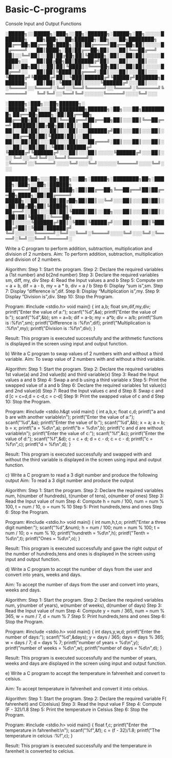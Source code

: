 # Basic-C-programs
   Console Input and Output Functions
                                                  
░█████╗░░█████╗░███╗░░██╗░██████╗░█████╗░██╗░░░░░███████╗  ██╗███╗░░██╗██████╗░██╗░░░██╗████████╗
██╔══██╗██╔══██╗████╗░██║██╔════╝██╔══██╗██║░░░░░██╔════╝  ██║████╗░██║██╔══██╗██║░░░██║╚══██╔══╝
██║░░╚═╝██║░░██║██╔██╗██║╚█████╗░██║░░██║██║░░░░░█████╗░░  ██║██╔██╗██║██████╔╝██║░░░██║░░░██║░░░
██║░░██╗██║░░██║██║╚████║░╚═══██╗██║░░██║██║░░░░░██╔══╝░░  ██║██║╚████║██╔═══╝░██║░░░██║░░░██║░░░
╚█████╔╝╚█████╔╝██║░╚███║██████╔╝╚█████╔╝███████╗███████╗  ██║██║░╚███║██║░░░░░╚██████╔╝░░░██║░░░
░╚════╝░░╚════╝░╚═╝░░╚══╝╚═════╝░░╚════╝░╚══════╝╚══════╝  ╚═╝╚═╝░░╚══╝╚═╝░░░░░░╚═════╝░░░░╚═╝░░░

░█████╗░███╗░░██╗██████╗░  ░█████╗░██╗░░░██╗████████╗██████╗░██╗░░░██╗████████╗
██╔══██╗████╗░██║██╔══██╗  ██╔══██╗██║░░░██║╚══██╔══╝██╔══██╗██║░░░██║╚══██╔══╝
███████║██╔██╗██║██║░░██║  ██║░░██║██║░░░██║░░░██║░░░██████╔╝██║░░░██║░░░██║░░░
██╔══██║██║╚████║██║░░██║  ██║░░██║██║░░░██║░░░██║░░░██╔═══╝░██║░░░██║░░░██║░░░
██║░░██║██║░╚███║██████╔╝  ╚█████╔╝╚██████╔╝░░░██║░░░██║░░░░░╚██████╔╝░░░██║░░░
╚═╝░░╚═╝╚═╝░░╚══╝╚═════╝░  ░╚════╝░░╚═════╝░░░░╚═╝░░░╚═╝░░░░░░╚═════╝░░░░╚═╝░░░

███████╗██╗░░░██╗███╗░░██╗░█████╗░████████╗██╗░█████╗░███╗░░██╗░██████╗
██╔════╝██║░░░██║████╗░██║██╔══██╗╚══██╔══╝██║██╔══██╗████╗░██║██╔════╝
█████╗░░██║░░░██║██╔██╗██║██║░░╚═╝░░░██║░░░██║██║░░██║██╔██╗██║╚█████╗░
██╔══╝░░██║░░░██║██║╚████║██║░░██╗░░░██║░░░██║██║░░██║██║╚████║░╚═══██╗
██║░░░░░╚██████╔╝██║░╚███║╚█████╔╝░░░██║░░░██║╚█████╔╝██║░╚███║██████╔╝
╚═╝░░░░░░╚═════╝░╚═╝░░╚══╝░╚════╝░░░░╚═╝░░░╚═╝░╚════╝░╚═╝░░╚══╝╚═════╝░

Write a C program to perform addition, subtraction, multiplication and division of 2 numbers.
Aim:
To perform addition, subtraction, multiplication and division of 2 numbers.

Algorithm:
Step 1: Start the program.
Step 2: Declare the required variables a (1st number) and b(2nd number)
Step 3: Declare the required variables sm, diff, my, div
Step 4: Read the Input values a and b
Step 5: Compute sm = a + b, dif = a - b, my = a * b, div = a / b
Step 6: Display “sum is”,sm.
Step 7: Display “difference is”,dif.
Step 8: Display “Multiplication is”,my.
Step 9: Display “Division is”,div.
Step 10: Stop the Program.

Program:
#include &lt;stdio.h&gt;
void main()
{
int a,b;
float sm,dif,my,div;
printf(&quot;Enter the value of a:&quot;);
scanf(&quot;%d&quot;,&amp;a);
printf(&quot;Enter the value of b:&quot;);
scanf(&quot;%d&quot;,&amp;b);
sm = a+b;
dif = a-b;
my = a*b;
div = a/b;
printf(&quot;Sum is :%f\n&quot;,sm);
printf(&quot;Difference is :%f\n&quot;,dif);
printf(&quot;Multiplication is :%f\n&quot;,my);
printf(&quot;Division is :%f\n&quot;,div);
}

Result:
This program is executed successfully and the arithmetic functions is displayed in the screen using
input and output function.

b) Write a C program to swap values of 2 numbers with and without a third variable.
Aim:
To swap value of 2 numbers with and without a third variable.

Algorithm:
Step 1: Start the program.
Step 2: Declare the required variables 1st value(a) and 2nd value(b) and third variable(x)
Step 3: Read the Input values a and b
Step 4: Swap a and b using a third variable x
Step 5: Print the swapped value of a and b
Step 6: Declare the required variables 1st value(c) and 2nd value(d)
Step 7: Read the Input values c and d
Step 8: Swap c and d [c = c+d,d = c-d,c = c-d]
Step 9: Print the swapped value of c and d
Step 10: Stop the Program.

Program:
#include &lt;stdio.h&gt
void main()
{
int a,b,x;
float c,d;
printf(&quot;a and b are with another variable\n&quot;);
printf(&quot;Enter the value of a:&quot;);
scanf(&quot;%d&quot;,&amp;a);
printf(&quot;Enter the value of b:&quot;);
scanf(&quot;%d&quot;,&amp;b);
x = a;
a = b;
b = x;
printf(&quot;a = %d\n&quot;,a);
printf(&quot;b = %d\n&quot;,b);
printf(&quot;c and d are without variable\n&quot;);
printf(&quot;Enter the value of c:&quot;);
scanf(&quot;%f&quot;,&amp;c);
printf(&quot;Enter the value of d:&quot;);
scanf(&quot;%f&quot;,&amp;d);
c = c + d;
d = c - d;
c = c - d;
printf(&quot;c = %f\n&quot;,c);
printf(&quot;d = %f\n&quot;,d);
}

Result:
This program is executed successfully and swapped with and without the third variable is displayed
in the screen using input and output function.

c) Write a C program to read a 3 digit number and produce the following output
Aim:
To read a 3 digit number and produce the output

Algorithm:
Step 1: Start the program.
Step 2: Declare the required variables num, h(number of hundreds), t(number of tens), o(number of
ones)
Step 3: Read the Input value of num
Step 4: Compute h = num / 100, num = num % 100, t = num / 10, o = num % 10
Step 5: Print hundreds,tens and ones
Step 6: Stop the Program.

Program:
#include &lt;stdio.h&gt;
void main()
{
int num,h,t,o;
printf(&quot;Enter a three digit number:&quot;);
scanf(&quot;%d&quot;,&amp;num);
h = num / 100;
num = num % 100;
t = num / 10;
o = num % 10;
printf(&quot;hundreth = %d\n&quot;,h);
printf(&quot;Tenth = %d\n&quot;,t);
printf(&quot;Ones = %d\n&quot;,o);
}

Result:
This program is executed successfully and gave the right output of the number of hundreds,tens and
ones is displayed in the screen using input and output function.

d) Write a C program to accept the number of days from the user and convert into years, weeks and
days.

Aim:
To accept the number of days from the user and convert into years, weeks and days.

Algorithm:
Step 1: Start the program.
Step 2: Declare the required variables num, y(number of years), w(number of weeks), d(number of
days)
Step 3: Read the Input value of num
Step 4: Compute y = num / 365, num = num % 365, w = num / 7, d = num % 7
Step 5: Print hundreds,tens and ones
Step 6: Stop the Program.

Program:
#include &lt;stdio.h&gt;
void main()
{
int days,y,w,d;
printf(&quot;Enter the number of days:&quot;);
scanf(&quot;%d&quot;,&amp;days);
y = days / 365;
days = days % 365;
w = days / 7;
d = days % 7;
printf(&quot;number of years = %d\n&quot;,y);
printf(&quot;number of weeks = %d\n&quot;,w);
printf(&quot;number of days = %d\n&quot;,d);
}

Result:
This program is executed successfully and the number of years, weeks and days are displayed in the
screen using input and output function.

e) Write a C program to accept the temperature in fahrenheit and convert to celsius.

Aim:
To accept temperature in fahrenheit and convert it into celsius.

Algorithm:
Step 1: Start the program.
Step 2: Declare the required variable F( fahrenheit) and C(celsius)
Step 3: Read the Input value F
Step 4: Compute (F - 32)/1.8
Step 5: Print the temperature in Celsius
Step 6: Stop the Program.

Program:
#include &lt;stdio.h&gt;
void main()
{
float f,c;
printf(&quot;Enter the temperature in fahrenheit:\n&quot;);
scanf(&quot;%f&quot;,&amp;f);
c = (f - 32)/1.8;
printf(&quot;The temperature in celcius :%f&quot;,c);
}

Result:
This program is executed successfully and the temperature in farenheit is converted to celcius.
